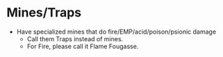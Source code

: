 # Mines/Traps
* Have specialized mines that do fire/EMP/acid/poison/psionic damage
  * Call them Traps instead of mines.
  * For Fire, please call it Flame Fougasse.
